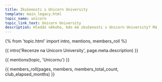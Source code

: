 ```yaml
---
title: Zkušenosti s Unicorn University
template: main_legacy.html
topic_name: unicorn
topic_link_text: Unicorn University
description: Hledáš někoho, kdo má zkušenosti s Unicorn University? Má smysl hlásit se k nim? Jak moc je to pouze o technologiích firmy Unicorn? Jak je to s kurzem Hatchery, po kterém ti mohou nabídnout práci? Jaký typ otázek můžeš čekat na jejich testech?
---
```

{% from 'topic.html' import intro, mentions, members_roll %}

{{ intro('Recenze na Unicorn University', page.meta.description) }}

{{ mentions(topic, 'Unicornu') }}

{{ members_roll(pages, members, members_total_count, club_elapsed_months) }}
